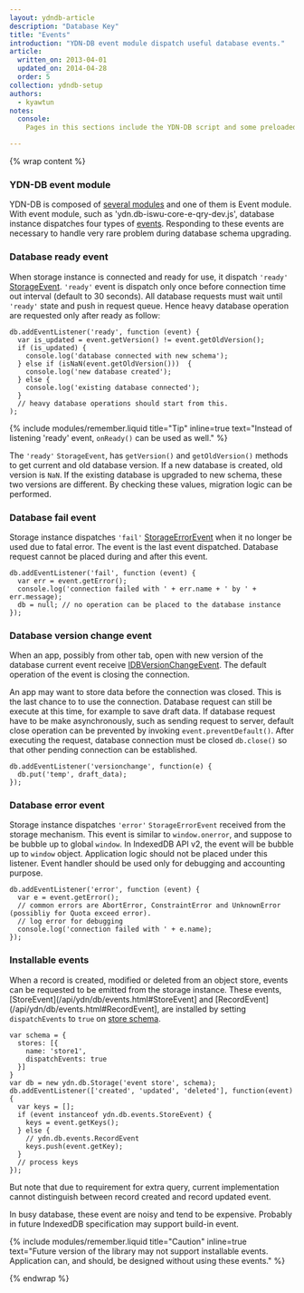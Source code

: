 ```yaml
---
layout: ydndb-article
description: "Database Key"
title: "Events"
introduction: "YDN-DB event module dispatch useful database events."
article:
  written_on: 2013-04-01
  updated_on: 2014-04-28
  order: 5
collection: ydndb-setup
authors:
  - kyawtun
notes:
  console:
    Pages in this sections include the YDN-DB script and some preloaded data and utility functions, so that you follow the sample code in your browser's developer console to see in action.

---
```


{% wrap content %}

### YDN-DB event module

YDN-DB is composed of [several modules](setup.html#ydn-db-modules) and one of them is Event module. With event module, such as 'ydn.db-iswu-core-e-qry-dev.js', database instance dispatches four types of [events](/api/ydn/db/events.html). Responding to these events are necessary to handle very rare problem during database schema upgrading. 
 
### Database ready event
 
When storage instance is connected and ready for use, it dispatch `'ready'` [StorageEvent](/api/ydn/db/events.html#StoreEvent). `'ready'` event is dispatch only once before connection time out interval (default to 30 seconds). All database requests must wait until `'ready'` state and push in request queue. Hence heavy database operation are requested only after ready as follow: 


    db.addEventListener('ready', function (event) {
      var is_updated = event.getVersion() != event.getOldVersion();
      if (is_updated) {
        console.log('database connected with new schema');
      } else if (isNaN(event.getOldVersion()))  {
        console.log('new database created');
      } else {
        console.log('existing database connected');
      }
      // heavy database operations should start from this.
    );

{% include modules/remember.liquid title="Tip" inline=true text="Instead of listening 'ready' event, `onReady()` can be used as well." %}

The `'ready'` `StorageEvent`, has `getVersion()` and `getOldVersion()` methods to get current and old database version. If a new database is created, old version is `NaN`. If the existing database is upgraded to new schema, these two versions are different. By checking these values, migration logic can be performed.

### Database fail event

Storage instance dispatches `'fail'` [StorageErrorEvent](/api/ydn/db/events.html#StorageErrorEvent) when it no longer be used due to fatal error. The event is the last event dispatched. Database request cannot be placed during and after this event. 

    db.addEventListener('fail', function (event) {
      var err = event.getError();
      console.log('connection failed with ' + err.name + ' by ' + err.message);
      db = null; // no operation can be placed to the database instance
    });
    


### Database version change event 
    
When an app, possibly from other tab, open with new version of the database current event receive [IDBVersionChangeEvent](http://www.w3.org/TR/IndexedDB/#idl-def-IDBVersionChangeEvent). The default operation of the event is closing the connection.    

An app may want to store data before the connection was closed. This is the last chance to to use the connection. Database request can still be execute at this time, for example to save draft data. If database request have to be make asynchronously, such as sending request to server, default close operation can be prevented by invoking `event.preventDefault()`. After executing the request, database connection must be closed `db.close()` so that other pending connection can be established. 

    db.addEventListener('versionchange', function(e) {
      db.put('temp', draft_data);
    });
     
### Database error event     

Storage instance dispatches `'error'` `StorageErrorEvent` received from the storage mechanism. This event is similar to `window.onerror`, and suppose to be bubble up to global `window`. In IndexedDB API v2, the event will be bubble up to `window` object. Application logic should not be placed under this listener. Event handler should be used only for debugging and accounting purpose.

    db.addEventListener('error', function (event) {
      var e = event.getError(); 
      // common errors are AbortError, ConstraintError and UnknownError (possibliy for Quota exceed error).
      // log error for debugging
      console.log('connection failed with ' + e.name);
    });
    
### Installable events
    
When a record is created, modified or deleted from an object store, events can be requested to be emitted from the storage instance. These events, [StoreEvent](/api/ydn/db/events.html#StoreEvent] and [RecordEvent](/api/ydn/db/events.html#RecordEvent], are installed by setting `dispatchEvents` to `true` on [store schema](/api/ydn/db/schema.html#Store).
   
   
    var schema = {
      stores: [{
        name: 'store1',
        dispatchEvents: true
      }]
    }
    var db = new ydn.db.Storage('event store', schema);
    db.addEventListener(['created', 'updated', 'deleted'], function(event) {
      var keys = [];
      if (event instanceof ydn.db.events.StoreEvent) {
        keys = event.getKeys();
      } else {
        // ydn.db.events.RecordEvent
        keys.push(event.getKey);
      }
      // process keys
    });
    
But note that due to requirement for extra query, current implementation cannot distinguish between record created and record updated event.    
    
In busy database, these event are noisy and tend to be expensive. Probably in future IndexedDB specification may support build-in event.
    
{% include modules/remember.liquid title="Caution" inline=true text="Future version of the library may not support installable events. Application can, and should, be designed without using these events." %}
    

{% endwrap %} 